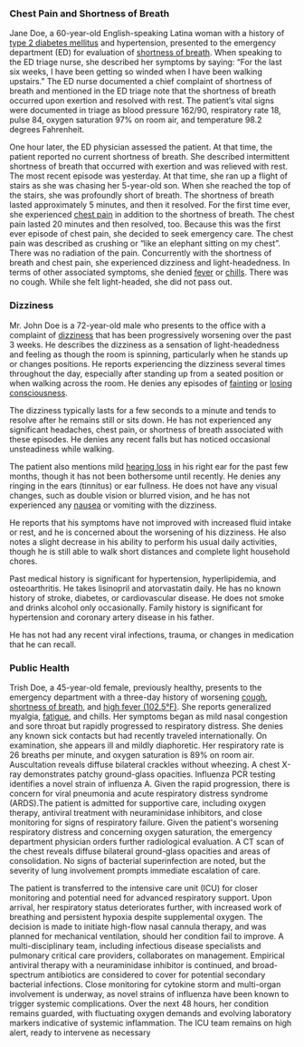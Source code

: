 ### Chest Pain and Shortness of Breath

Jane Doe, a 60-year-old English-speaking Latina woman with a history of [type 2 diabetes mellitus](Observation-Type2DiabetesMellitus.html) and hypertension, presented to the emergency department (ED) for evaluation of [shortness of breath](Observation-ShortnessOfBreathSymptom.html). When speaking to the ED triage nurse, she described her symptoms by saying: “For the last six weeks, I have been getting so winded when I have been walking upstairs.” The ED nurse documented a chief complaint of shortness of breath and mentioned in the ED triage note that the shortness of breath occurred upon exertion and resolved with rest.  The patient’s vital signs were documented in triage as blood pressure 162/90, respiratory rate 18, pulse 84, oxygen saturation 97% on room air, and temperature 98.2 degrees Fahrenheit.

One hour later, the ED physician assessed the patient. At that time, the patient reported no current shortness of breath. She described intermittent shortness of breath that occurred with exertion and was relieved with rest. The most recent episode was yesterday. At that time, she ran up a flight of stairs as she was chasing her 5-year-old son. When she reached the top of the stairs, she was profoundly short of breath. The shortness of breath lasted approximately 5 minutes, and then it resolved. For the first time ever, she experienced [chest pain](Observation-ChestPainSymptom.html) in addition to the shortness of breath. The chest pain lasted 20 minutes and then resolved, too. Because this was the first ever episode of chest pain, she decided to seek emergency care. The chest pain was described as crushing or “like an elephant sitting on my chest”. There was no radiation of the pain. Concurrently with the shortness of breath and chest pain, she experienced dizziness and light-headedness. In terms of other associated symptoms, she denied [fever](Observation-FeverSymptomAbsence.html) or [chills](Observation-ChillSymptomAbsence.html). There was no cough. While she felt light-headed, she did not pass out.

### Dizziness

Mr. John Doe is a 72-year-old male who presents to the office with a complaint of [dizziness](Observation-DizzinessSymptom.html) that has been progressively worsening over the past 3 weeks. He describes the dizziness as a sensation of light-headedness and feeling as though the room is spinning, particularly when he stands up or changes positions. He reports experiencing the dizziness several times throughout the day, especially after standing up from a seated position or when walking across the room. He denies any episodes of [fainting](Observation-FaintingSymptomAbsence.html) or [losing consciousness](Observation-UnconsciousnessSymptomAbsence.html).  

The dizziness typically lasts for a few seconds to a minute and tends to resolve after he remains still or sits down. He has not experienced any significant headaches, chest pain, or shortness of breath associated with these episodes. He denies any recent falls but has noticed occasional unsteadiness while walking.

The patient also mentions mild [hearing loss](Observation-HearingLossSymptom.html) in his right ear for the past few months, though it has not been bothersome until recently. He denies any ringing in the ears (tinnitus) or ear fullness.  He does not have any visual changes, such as double vision or blurred vision, and he has not experienced any [nausea](Observation-NaueaSymptomAbsence.html) or vomiting with the dizziness. 

He reports that his symptoms have not improved with increased fluid intake or rest, and he is concerned about the worsening of his dizziness. He also notes a slight decrease in his ability to perform his usual daily activities, though he is still able to walk short distances and complete light household chores.

Past medical history is significant for hypertension, hyperlipidemia, and osteoarthritis. He takes lisinopril and atorvastatin daily. He has no known history of stroke, diabetes, or cardiovascular disease. He does not smoke and drinks alcohol only occasionally. Family history is significant for hypertension and coronary artery disease in his father.

He has not had any recent viral infections, trauma, or changes in medication that he can recall.

### Public Health
Trish Doe, a 45-year-old female, previously healthy, presents to the emergency department with a three-day history of worsening [cough](Observation-CoughSymptom.html), [shortness of breath](Observation-ShortnessOfBreathPHSymptom.html), and [high fever (102.5°F)](Observation-FeverSymptom.html). She reports generalized myalgia, [fatigue](Observation-FatigueSymptom.html), and chills. Her symptoms began as mild nasal congestion and sore throat but rapidly progressed to respiratory distress. She denies any known sick contacts but had recently traveled internationally.  On examination, she appears ill and mildly diaphoretic. Her respiratory rate is 26 breaths per minute, and oxygen saturation is 89% on room air. Auscultation reveals diffuse bilateral crackles without wheezing. A chest X-ray demonstrates patchy ground-glass opacities. Influenza PCR testing identifies a novel strain of influenza A. Given the rapid progression, there is concern for viral pneumonia and acute respiratory distress syndrome (ARDS).The patient is admitted for supportive care, including oxygen therapy, antiviral treatment with neuraminidase inhibitors, and close monitoring for signs of respiratory failure.  Given the patient's worsening respiratory distress and concerning oxygen saturation, the emergency department physician orders further radiological evaluation. A CT scan of the chest reveals diffuse bilateral ground-glass opacities and areas of consolidation. No signs of bacterial superinfection are noted, but the severity of lung involvement prompts immediate escalation of care.

The patient is transferred to the intensive care unit (ICU) for closer monitoring and potential need for advanced respiratory support. Upon arrival, her respiratory status deteriorates further, with increased work of breathing and persistent hypoxia despite supplemental oxygen. The decision is made to initiate high-flow nasal cannula therapy, and was planned for mechanical ventilation, should her condition fail to improve.  A multi-disciplinary team, including infectious disease specialists and pulmonary critical care providers, collaborates on management. Empirical antiviral therapy with a neuraminidase inhibitor is continued, and broad-spectrum antibiotics are considered to cover for potential secondary bacterial infections.  Close monitoring for cytokine storm and multi-organ involvement is underway, as novel strains of influenza have been known to trigger systemic complications.  Over the next 48 hours, her condition remains guarded, with fluctuating oxygen demands and evolving laboratory markers indicative of systemic inflammation. The ICU team remains on high alert, ready to intervene as necessary

